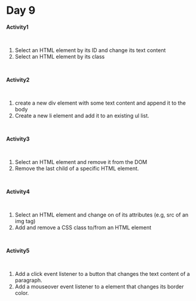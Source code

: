 # Day 9

**Activity1**

<br>

1. Select an HTML element by its ID and change its text content
2. Select an HTML element by its class

<br>

**Activity2**

<br>

1. create a new div element with some text content and append it to the body
2. Create a new li element and add it to an existing ul list.

<br>

**Activity3**

<br>

1. Select an HTML element and remove it from the DOM
2. Remove the last child of a specific HTML element.

<br>

**Activity4**

<br>

1. Select an HTML element and change on of its attributes (e.g, src of an img tag)
2. Add and remove a CSS class to/from an HTML element

<br>

**Activity5**

<br>

1. Add a click event listener to a button that changes the text content of a paragraph.
2. Add a mouseover event listener to a element that changes its border color.
